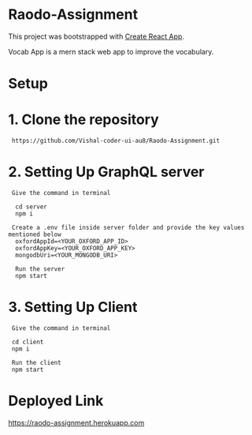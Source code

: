 # Raodo-Assignment
This project was bootstrapped with [Create React App](https://github.com/facebook/create-react-app).

Vocab App is a mern stack web app to improve the vocabulary.

# Setup

# 1. Clone the repository
     https://github.com/Vishal-coder-ui-au8/Raodo-Assignment.git
 
 
# 2. Setting Up GraphQL server

     Give the command in terminal
     
      cd server
      npm i
  
     Create a .env file inside server folder and provide the key values mentioned below
      oxfordAppId=<YOUR_OXFORD_APP_ID>
      oxfordAppKey=<YOUR_OXFORD_APP_KEY>
      mongodbUri=<YOUR_MONGODB_URI>
  
      Run the server
      npm start
  
# 3. Setting Up Client

     Give the command in terminal
     
     cd client 
     npm i
  
     Run the client
     npm start
  
# Deployed Link

   https://raodo-assignment.herokuapp.com
  

